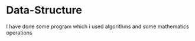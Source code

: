 # Data-Structure

I have done some program which i used algorithms and some mathematics operations 
